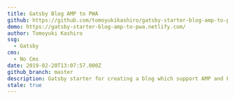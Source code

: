 ```yaml
---
title: Gatsby Blog AMP to PWA
github: https://github.com/tomoyukikashiro/gatsby-starter-blog-amp-to-pwa
demo: https://gatsby-starter-blog-amp-to-pwa.netlify.com/
author: Tomoyuki Kashiro
ssg:
  - Gatsby
cms:
  - No Cms
date: 2019-02-20T13:07:57.000Z
github_branch: master
description: Gatsby starter for creating a blog which support AMP and PWA
stale: true
---
```

